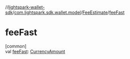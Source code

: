 //[lightspark-wallet-sdk](../../../index.md)/[com.lightspark.sdk.wallet.model](../index.md)/[FeeEstimate](index.md)/[feeFast](fee-fast.md)

# feeFast

[common]\
val [feeFast](fee-fast.md): [CurrencyAmount](../-currency-amount/index.md)

